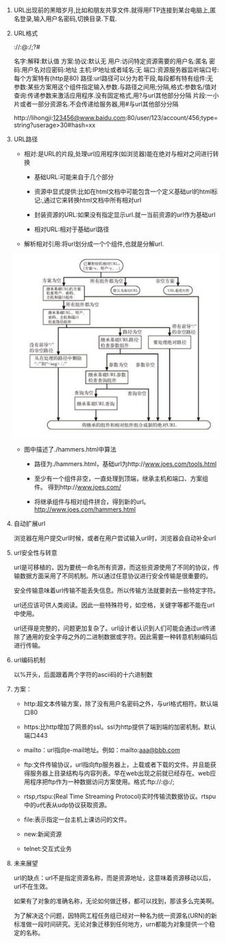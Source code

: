 1. URL出现前的黑暗岁月,比如和朋友共享文件.就得用FTP连接到某台电脑上,匿名登录,输入用户名密码,切换目录.下载.

1. URL格式

    <scheme>://<user>:<password>@<host>:<port>/<path>;<params>?<query>#<frag>

     名字:解释:默认值
     方案:协议:默认无
     用户:访问特定资源需要的用户名:匿名
     密码:用户名对应密码:<E-mail>地址
     主机:IP地址或者域名:无
     端口:资源服务器监听端口号:每个方案特有(http是80)
     路径:url路径可以分为若干段,每段都有特有组件:无
     参数:某些方案用这个组件指定输入参数.与路径之间用;分隔,格式:参数名/值对
     查询:传递参数来激活应用程序.没有固定格式,用?与url其他部分分隔
     片段:一小片或者一部分资源名.不会传递给服务器,用#与url其他部分分隔

     http://lihongji:123456@www.baidu.com:80/user/123/account/456;type=string?userage>30#hash=xx

1. URL路径

    - 相对:是URL的片段,处理url应用程序(如浏览器)能在绝对与相对之间进行转换

        - 基础URL:可能来自于几个部分
        
        - 资源中显式提供:比如在html文档中可能包含一个定义基础url的html标记:<base>,通过它来转换html文档中所有相对url
        - 封装资源的URL:如果没有指定显示url.就一当前资源的url作为基础url
        
        - 相对URL:相对于基础url路径

    - 解析相对引用:将url划分成一个个组件,也就是分解url.

    ![](2-2.1.png)
    
    - 图中描述了./hammers.html中算法
    
        - 路径为./hammers.html，基础url为http://www.joes.com/tools.html
        
        - 至少有一个组件非空，一直处理到顶端，继承主机和端口、方案组件。 得到http://www.joes.com/
        
        - 将继承组件与相对组件拼合，得到新的url。http://www.joes.com/hammers.html
        
1. 自动扩展url        
    
    浏览器在用户提交url时候，或者在用户尝试输入url时，浏览器会自动补全url

1. url安全性与转意

    url是可移植的，因为要统一命名所有资源，而这些资源使用了不同的协议，传输数据方面采用了不同机制。所以通过任意协议进行安全传输是很重要的。
    
    安全传输意味着url传输不能丢失信息。所以传输方法就要剥去一些特定字符。
    
    url还应该可供人类阅读。因此一些特殊符号，如空格，关键字等都不能在url中使用。
    
    url还得是完整的，问题更加复杂了。url设计者认识到人们可能会通过url传递除了通用的安全字母之外的二进制数据或字符。因此需要一种转意机制编码后进行传输。

1. url编码机制
    
    以%开头，后面跟着两个字符的ascii码的十六进制数

1. 方案：

    - http:超文本传输方案，除了没有用户名密码之外，与url格式相符。默认端口80
    
    - https:比http增加了网景的ssl。ssl为http提供了端到端的加密机制。默认端口443
    
    - mailto：url指向e-mail地址。例如：mailto:aaa@bbb.com
    
    - ftp:文件传输协议，url指向ftp服务器上，上载或者下载的文件。并且能获得服务器上目录结构与内容列表。早在web出现之前就已经存在。web应用程序把ftp作为一种数据访问方案使用。格式:ftp://<user>:<password>@<host>:<port>/<path>;<params>
    
    - rtsp,rtspu:(Real Time Streaming Protocol)实时传输流数据协议。rtspu中的u代表从udp协议获取资源。
    
    - file:表示指定一台主机上课访问的文件。
    
    - new:新闻资源
    
    - telnet:交互式业务
    
1. 未来展望

    url的缺点：url不是指定资源名称，而是资源地址，这意味着资源移动以后，url不在生效。
    
    如果有了对象的准确名称，无论如何做迁移，都可以找到，那该多么完美啊。
    
    为了解决这个问题，因特网工程任务组已经对一种名为统一资源名(URN)的新标准做一段时间研究。无论对象迁移到任何地方，urn都能为对象提供一个稳定的名称。
    
    
    

